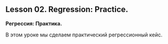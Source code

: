 ## Lesson 02. Regression: Practice.
**Регрессия: Практика.** 

В этом уроке мы сделаем практический регрессионный кейс.



